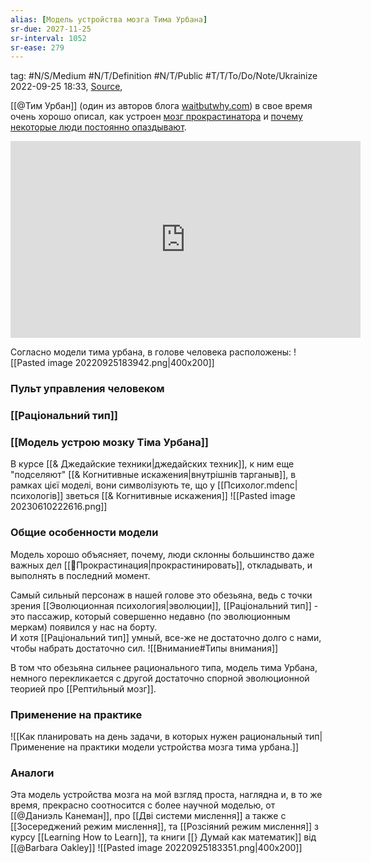 ```yaml
---
alias: [Модель устройства мозга Тима Урбана]
sr-due: 2027-11-25
sr-interval: 1052
sr-ease: 279
---
```

tag:  #N/S/Medium  #N/T/Definition #N/T/Public #T/T/To/Do/Note/Ukrainize 
2022-09-25 18:33, [Source](), 

[[@Тим Урбан]] (один из авторов блога [waitbutwhy.com](http://waitbutwhy.com/)) в свое время очень хорошо описал, как устроен [мозг прокрастинатора](http://reamde.org/pochemu-prokrastinatory-prokrastiniruyut/) и [почему некоторые люди постоянно опаздывают](http://reamde.org/pochemu-ya-vsegda-opazdyvayu/).

<iframe width="560" height="315" src="https://www.youtube.com/embed/0u3bccaRmmg" title="YouTube video player" frameborder="0" allow="accelerometer; autoplay; clipboard-write; encrypted-media; gyroscope; picture-in-picture" allowfullscreen></iframe>

Согласно модели тима урбана, в голове человека расположены: 
![[Pasted image 20220925183942.png|400x200]]
### **Пульт управления человеком**

### [[Раціональний тип]]

### [[Модель устрою мозку Тіма Урбана]]

В курсе [[& Джедайские техники|джедайских техник]], к ним еще "подселяют" [[& Когнитивные искажения|внутрішнів тарганыв]], в рамках цієї моделі, вони символізують те, що у [[Психолог.mdenc|психологів]] зветься [[& Когнитивные искажения]]
![[Pasted image 20230610222616.png]]

### Общие особенности модели
Модель хорошо объясняет, почему, люди склонны большинство даже важных дел [[🌲️Прокрастинация|прокрастинировать]], откладывать, и выполнять в последний момент.  

Самый сильный персонаж в нашей голове это обезьяна, ведь с точки зрения [[Эволюционная психология|эволюции]], [[Раціональний тип]] - это пассажир, который совершенно недавно (по эволюционным меркам) появился у нас на борту.  
И хотя [[Раціональний тип]] умный, все-же не достаточно долго с нами, чтобы набрать достаточно сил.
![[Внимание#Типы внимания]]

В том что обезьяна сильнее рационального типа, модель тима Урбана, немного перекликается с другой достаточно спорной эволюционной теорией про [[Репти́льный мозг]].


### Применение на практике 
![[Как планировать на день задачи, в которых нужен рациональный тип|Применение на практики модели устройства мозга тима урбана.]]


### Аналоги
Эта модель устройства мозга на мой взгляд проста, наглядна и, в то же время, прекрасно соотносится с более научной моделью, от  [[@Даниэль Канеман]], про  [[Дві системи мислення]]   а также  c [[Зосереджений режим мислення]], та [[Розсіяний режим мислення]]  з курсу [[Learning How to Learn]], та книги [[} Думай как математик]] від [[@Barbara Oakley]]
![[Pasted image 20220925183351.png|400x200]]



